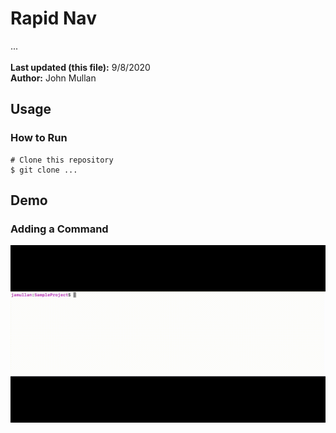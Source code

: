 # Rapid Nav
...<br />
<br />
**Last updated (this file):** 9/8/2020<br />
**Author:** John Mullan<br />

## Usage
### How to Run
```
# Clone this repository
$ git clone ...
```

## Demo
### Adding a Command
![Adding a Command](<demo_files/AddCommand4X.gif>)
